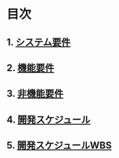 # 目次
## 1. [システム要件](要求定義_システム要件.md)


## 2. [機能要件](要求定義_機能要件.md)

## 3. [非機能要件](要求定義_非機能要件.md)

## 4. [開発スケジュール](要求定義_開発スケジュール.md)

## 5. [開発スケジュールWBS](開発スケジュール_WBS.md)

